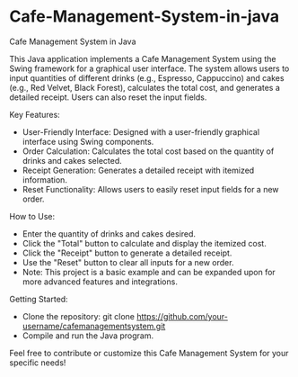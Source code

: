 # Cafe-Management-System-in-java
Cafe Management System in Java

This Java application implements a Cafe Management System using the Swing framework for a graphical user interface. The system allows users to input quantities of different drinks (e.g., Espresso, Cappuccino) and cakes (e.g., Red Velvet, Black Forest), calculates the total cost, and generates a detailed receipt. Users can also reset the input fields.

Key Features:

- User-Friendly Interface: Designed with a user-friendly graphical interface using Swing components.
- Order Calculation: Calculates the total cost based on the quantity of drinks and cakes selected.
- Receipt Generation: Generates a detailed receipt with itemized information.
- Reset Functionality: Allows users to easily reset input fields for a new order.

How to Use:

- Enter the quantity of drinks and cakes desired.
- Click the "Total" button to calculate and display the itemized cost.
- Click the "Receipt" button to generate a detailed receipt.
- Use the "Reset" button to clear all inputs for a new order.
- Note: This project is a basic example and can be expanded upon for more advanced features and integrations.

Getting Started:

- Clone the repository: git clone https://github.com/your-username/cafemanagementsystem.git
- Compile and run the Java program.

Feel free to contribute or customize this Cafe Management System for your specific needs!
